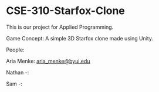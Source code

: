 # CSE-310-Starfox-Clone

This is our project for Applied Programming.

Game Concept:
  A simple 3D Starfox clone made using Unity.

People:
  
  Aria Menke: aria_menke@byui.edu
  
  Nathan -:
  
  Sam -:
